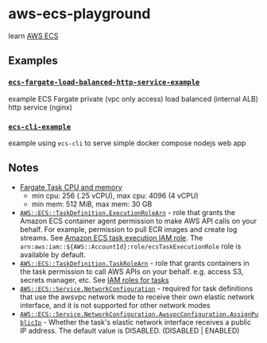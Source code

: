 # aws-ecs-playground

learn [AWS ECS](https://aws.amazon.com/documentation/ecs/)

## Examples

### [`ecs-fargate-load-balanced-http-service-example`](ecs-fargate-load-balanced-http-service-example/)

example ECS Fargate private (vpc only access) load balanced (internal ALB) http service (nginx)

### [`ecs-cli-example`](ecs-cli-example/)

example using `ecs-cli` to serve simple docker compose nodejs web app

## Notes

- [Fargate Task CPU and memory](https://docs.aws.amazon.com/AmazonECS/latest/developerguide/AWS_Fargate.html#fargate-tasks-size)
  - min cpu: 256 (.25 vCPU), max cpu: 4096 (4 vCPU)
  - min mem: 512 MiB, max mem: 30 GB
- [`AWS::ECS::TaskDefinition.ExecutionRoleArn`](https://docs.aws.amazon.com/AWSCloudFormation/latest/UserGuide/aws-resource-ecs-taskdefinition.html#cfn-ecs-taskdefinition-executionrolearn) - role that grants the Amazon ECS container agent permission to make AWS API calls on your behalf.  For example, permission to pull ECR images and create log streams.  See [Amazon ECS task execution IAM role](https://docs.aws.amazon.com/AmazonECS/latest/developerguide/task_execution_IAM_role.html).  The `arn:aws:iam::${AWS::AccountId}:role/ecsTaskExecutionRole` role is available by default.
- [`AWS::ECS::TaskDefinition.TaskRoleArn`](https://docs.aws.amazon.com/AWSCloudFormation/latest/UserGuide/aws-resource-ecs-taskdefinition.html#cfn-ecs-taskdefinition-taskrolearn) - role that grants containers in the task permission to call AWS APIs on your behalf.  e.g. access S3, secrets manager, etc.  See [IAM roles for tasks](https://docs.aws.amazon.com/AmazonECS/latest/developerguide/task-iam-roles.html)
- [`AWS::ECS::Service.NetworkConfiguration`](https://docs.aws.amazon.com/AWSCloudFormation/latest/UserGuide/aws-resource-ecs-service.html#cfn-ecs-service-networkconfiguration) - required for task definitions that use the awsvpc network mode to receive their own elastic network interface, and it is not supported for other network modes
- [`AWS::ECS::Service.NetworkConfiguration.AwsvpcConfiguration.AssignPublicIp`](https://docs.aws.amazon.com/AWSCloudFormation/latest/UserGuide/aws-properties-ecs-service-awsvpcconfiguration.html#cfn-ecs-service-awsvpcconfiguration-assignpublicip) - Whether the task's elastic network interface receives a public IP address. The default value is DISABLED. (DISABLED | ENABLED)